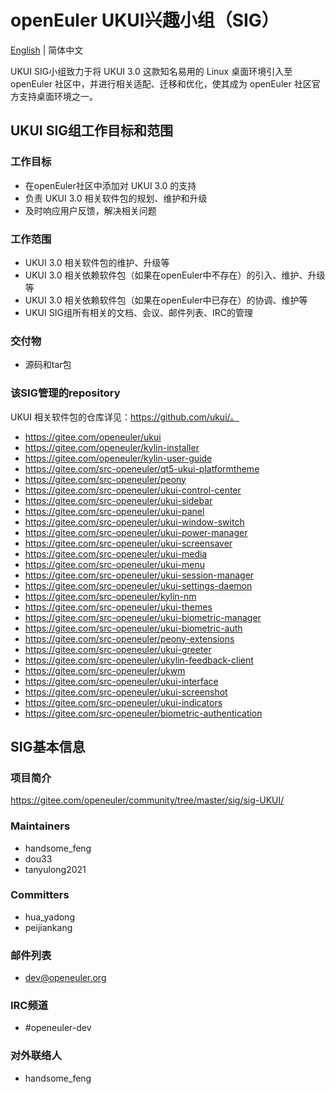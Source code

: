 # openEuler UKUI兴趣小组（SIG）
[English](./sig-UKUI.md) | 简体中文

UKUI SIG小组致力于将 UKUI 3.0 这款知名易用的 Linux 桌面环境引入至 openEuler 社区中，并进行相关适配、迁移和优化，使其成为 openEuler 社区官方支持桌面环境之一。


## UKUI SIG组工作目标和范围

### 工作目标

- 在openEuler社区中添加对 UKUI 3.0 的支持
- 负责 UKUI 3.0 相关软件包的规划、维护和升级
- 及时响应用户反馈，解决相关问题


### 工作范围

- UKUI 3.0 相关软件包的维护、升级等
- UKUI 3.0 相关依赖软件包（如果在openEuler中不存在）的引入、维护、升级等
- UKUI 3.0 相关依赖软件包（如果在openEuler中已存在）的协调、维护等
- UKUI SIG组所有相关的文档、会议、邮件列表、IRC的管理


### 交付物

- 源码和tar包


### 该SIG管理的repository

UKUI 相关软件包的仓库详见：https://github.com/ukui/。

- https://gitee.com/openeuler/ukui
- https://gitee.com/openeuler/kylin-installer
- https://gitee.com/openeuler/kylin-user-guide
- https://gitee.com/src-openeuler/qt5-ukui-platformtheme
- https://gitee.com/src-openeuler/peony
- https://gitee.com/src-openeuler/ukui-control-center
- https://gitee.com/src-openeuler/ukui-sidebar
- https://gitee.com/src-openeuler/ukui-panel
- https://gitee.com/src-openeuler/ukui-window-switch
- https://gitee.com/src-openeuler/ukui-power-manager
- https://gitee.com/src-openeuler/ukui-screensaver
- https://gitee.com/src-openeuler/ukui-media
- https://gitee.com/src-openeuler/ukui-menu
- https://gitee.com/src-openeuler/ukui-session-manager
- https://gitee.com/src-openeuler/ukui-settings-daemon
- https://gitee.com/src-openeuler/kylin-nm
- https://gitee.com/src-openeuler/ukui-themes
- https://gitee.com/src-openeuler/ukui-biometric-manager
- https://gitee.com/src-openeuler/ukui-biometric-auth
- https://gitee.com/src-openeuler/peony-extensions
- https://gitee.com/src-openeuler/ukui-greeter
- https://gitee.com/src-openeuler/ukylin-feedback-client
- https://gitee.com/src-openeuler/ukwm
- https://gitee.com/src-openeuler/ukui-interface
- https://gitee.com/src-openeuler/ukui-screenshot
- https://gitee.com/src-openeuler/ukui-indicators
- https://gitee.com/src-openeuler/biometric-authentication


## SIG基本信息

### 项目简介

https://gitee.com/openeuler/community/tree/master/sig/sig-UKUI/

### Maintainers
- handsome_feng
- dou33
- tanyulong2021

### Committers
- hua_yadong
- peijiankang

### 邮件列表
- dev@openeuler.org

### IRC频道
- #openeuler-dev

### 对外联络人
- handsome_feng
